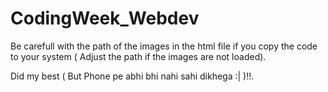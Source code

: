 ﻿# CodingWeek_Webdev

Be carefull with the path of the images in the html file if you copy the code to your system ( Adjust the path if the images are not loaded).

Did my best ( But Phone pe abhi bhi nahi sahi dikhega :|  )!!.
